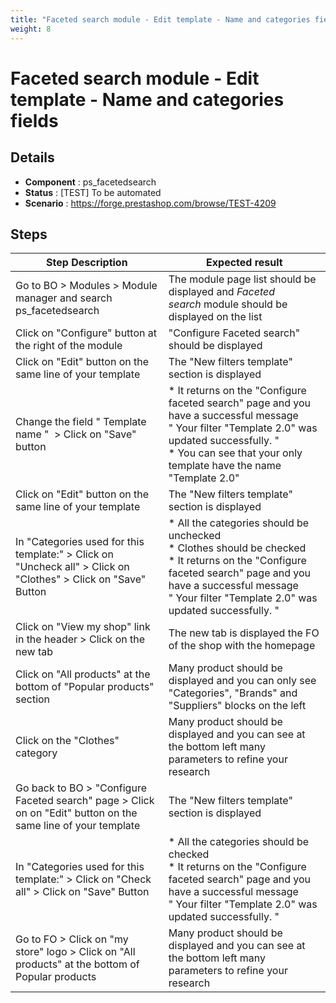 ```yaml
---
title: "Faceted search module - Edit template - Name and categories fields"
weight: 8
---
```


# Faceted search module - Edit template - Name and categories fields
## Details
* **Component** : ps_facetedsearch
* **Status** : [TEST] To be automated
* **Scenario** : https://forge.prestashop.com/browse/TEST-4209

## Steps
| Step Description | Expected result |
| ----- | ----- |
| Go to BO > Modules > Module manager and search ps_facetedsearch | The module page list should be displayed and *Faceted search* module should be displayed on the list |
| Click on "Configure" button at the right of the module | "Configure Faceted search" should be displayed |
| Click on "Edit" button on the same line of your template | The "New filters template" section is displayed |
| Change the field " Template name "  > Click on "Save" button | * It returns on the "Configure faceted search" page and you have a successful message " Your filter "Template 2.0" was updated successfully. "<br> * You can see that your only template have the name "Template 2.0" |
| Click on "Edit" button on the same line of your template | The "New filters template" section is displayed |
| In "Categories used for this template:" > Click on "Uncheck all" > Click on "Clothes" > Click on "Save" Button | * All the categories should be unchecked<br> * Clothes should be checked<br> * It returns on the "Configure faceted search" page and you have a successful message " Your filter "Template 2.0" was updated successfully. " |
| Click on "View my shop" link in the header > Click on the new tab | The new tab is displayed the FO of the shop with the homepage |
| Click on "All products" at the bottom of "Popular products" section | Many product should be displayed and you can only see "Categories", "Brands" and "Suppliers" blocks on the left |
| Click on the "Clothes" category | Many product should be displayed and you can see at the bottom left many parameters to refine your research |
| Go back to BO > "Configure Faceted search" page > Click on on "Edit" button on the same line of your template | The "New filters template" section is displayed |
| In "Categories used for this template:" > Click on "Check all" > Click on "Save" Button | * All the categories should be checked<br> * It returns on the "Configure faceted search" page and you have a successful message " Your filter "Template 2.0" was updated successfully. " |
| Go to FO > Click on "my store" logo > Click on "All products" at the bottom of Popular products | Many product should be displayed and you can see at the bottom left many parameters to refine your research |